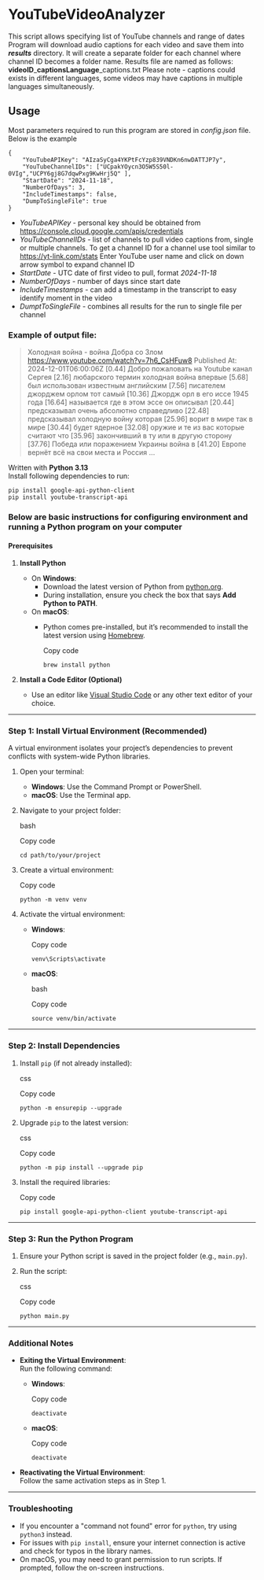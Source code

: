 # YouTubeVideoAnalyzer

This script allows specifying list of YouTube channels and range of dates
Program will download audio captions for each video and save them into ***results*** directory. It will create a separate folder for each channel where channel ID becomes a folder name. 
Results file are named as follows: **videoID**_**captionsLanguage**_captions.txt 
Please note - captions could exists in different languages, some videos may have captions in multiple languages simultaneously. 

## Usage
Most parameters required to run this program are stored in *config.json* file. Below is the example

    {  
        "YouTubeAPIKey": "AIzaSyCga4YKPtFcYzp839VNDKn6nwDATTJP7y",  
        "YouTubeChannelIDs": ["UCpakYOycn3O5W5S50l-0VIg","UCPY6gj8G7dqwPxg9KwHrj5Q" ],  
        "StartDate": "2024-11-18",  
        "NumberOfDays": 3, 
        "IncludeTimestamps": false,
        "DumpToSingleFile": true
    }

 - *YouTubeAPIKey* -  personal key should be obtained from https://console.cloud.google.com/apis/credentials
 - *YouTubeChannelIDs* - list of channels to pull video captions from, single or multiple channels.  To get a channel ID for a channel use tool similar to https://yt-link.com/stats Enter YouTube user name and click on down arrow symbol to expand channel ID
 - *StartDate* - UTC date of first video to pull, format *2024-11-18*
 - *NumberOfDays* - number of days since start date
 -  *IncludeTimestamps* - can add a timestamp in the transcript to easy identify moment in the video 
 - *DumptToSingleFile* - combines all results for the run to single file per channel

### Example of output file:

> Холодная война - война Добра со Злом  
> https://www.youtube.com/watch?v=7h6_CsHFuw8   Published At:
> 2024-12-01T06:00:06Z      [0.44] Добро пожаловать на Youtube канал
> Сергея   [2.16] любарского термин холодная война впервые   [5.68] был
> использован известным английским   [7.56] писателем джорджем орлом тот
> самый   [10.36] Джордж орл в его иссе 1945 года   [16.64] называется
> где в этом эссе он описывал   [20.44] предсказывал очень абсолютно
> справедливо   [22.48] предсказывал холодную войну которая   [25.96]
> ворит в мире так в мире   [30.44] будет ядерное   [32.08] оружие и те
> из вас которые считают что   [35.96] закончивший в ту или в другую
> сторону   [37.76] Победа или поражением Украины война в   [41.20]
> Европе вернёт всё на свои места и Россия ...

Written with **Python 3.13**  
Install following dependencies to run:

    pip install google-api-python-client  
    pip install youtube-transcript-api

### Below are basic instructions for configuring environment and running a Python program on your computer

#### Prerequisites

1.  **Install Python**
    
    -   On **Windows**:
        -   Download the latest version of Python from [python.org](https://www.python.org/).
        -   During installation, ensure you check the box that says **Add Python to PATH**.
    -   On **macOS**:
        -   Python comes pre-installed, but it’s recommended to install the latest version using [Homebrew](https://brew.sh/).
            
            Copy code
            
            `brew install python` 
            
2.  **Install a Code Editor (Optional)**
    
    -   Use an editor like [Visual Studio Code](https://code.visualstudio.com/) or any other text editor of your choice.

----------

### Step 1: Install Virtual Environment (Recommended)

A virtual environment isolates your project’s dependencies to prevent conflicts with system-wide Python libraries.

1.  Open your terminal:
    
    -   **Windows**: Use the Command Prompt or PowerShell.
    -   **macOS**: Use the Terminal app.
2.  Navigate to your project folder:
    
    bash
    
    Copy code
    
    `cd path/to/your/project` 
    
3.  Create a virtual environment:
    
    Copy code
    
    `python -m venv venv` 
    
4.  Activate the virtual environment:
    
    -   **Windows**:
        
        Copy code
        
        `venv\Scripts\activate` 
        
    -   **macOS**:
        
        bash
        
        Copy code
        
        `source venv/bin/activate` 
        

----------

### Step 2: Install Dependencies

1.  Install `pip` (if not already installed):
    
    css
    
    Copy code
    
    `python -m ensurepip --upgrade` 
    
2.  Upgrade `pip` to the latest version:
    
    css
    
    Copy code
    
    `python -m pip install --upgrade pip` 
    
3.  Install the required libraries:
    
    Copy code
    
    `pip install google-api-python-client youtube-transcript-api` 
    

----------

### Step 3: Run the Python Program

1.  Ensure your Python script is saved in the project folder (e.g., `main.py`).
    
2.  Run the script:
    
    css
    
    Copy code
    
    `python main.py` 
    

----------

### Additional Notes

-   **Exiting the Virtual Environment**:  
    Run the following command:
    
    -   **Windows**:
        
        Copy code
        
        `deactivate` 
        
    -   **macOS**:
        
        Copy code
        
        `deactivate` 
        
-   **Reactivating the Virtual Environment**:  
    Follow the same activation steps as in Step 1.
    

----------

### Troubleshooting

-   If you encounter a "command not found" error for `python`, try using `python3` instead.
-   For issues with `pip install`, ensure your internet connection is active and check for typos in the library names.
-   On macOS, you may need to grant permission to run scripts. If prompted, follow the on-screen instructions.
